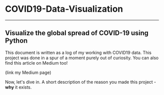 # COVID19-Data-Visualization
--------------------
Visualize the global spread of COVID-19 using Python
-------------------
This document is written as a log of my working with COVID19 data. This project was done in a spur of a moment purely out of curiosity. You can also find this article on Medium too! 

(link my Medium page) 

Now, let's dive in. 
A short description of the reason you made this project - **why** it exists.
